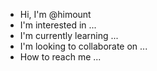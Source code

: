 - Hi, I'm @himount
- I'm interested in ...
- I'm currently learning ...
- I'm looking to collaborate on ...
- How to reach me ...
